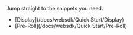 Jump straight to the snippets you need.

* [Display](/docs/websdk/Quick Start/Display)
* [Pre-Roll](/docs/websdk/Quick Start/Pre-Roll)